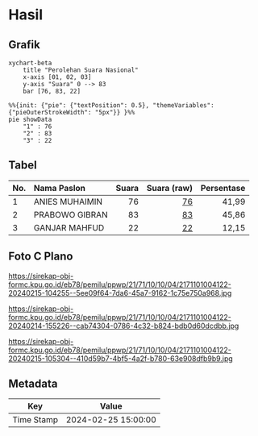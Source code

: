 # Hasil

## Grafik

```mermaid
xychart-beta
    title "Perolehan Suara Nasional"
    x-axis [01, 02, 03]
    y-axis "Suara" 0 --> 83
    bar [76, 83, 22]
```

```mermaid
%%{init: {"pie": {"textPosition": 0.5}, "themeVariables": {"pieOuterStrokeWidth": "5px"}} }%%
pie showData
    "1" : 76
    "2" : 83
    "3" : 22
```

## Tabel

| No. | Nama Paslon    | Suara | Suara (raw) | Persentase |
|:--- |:-------------- | -----:| -----------:| ----------:|
| 1   | ANIES MUHAIMIN | 76    | [76][p-1]   | 41,99      |
| 2   | PRABOWO GIBRAN | 83    | [83][p-2]   | 45,86      |
| 3   | GANJAR MAHFUD  | 22    | [22][p-3]   | 12,15      |


[p-1]: https://github.com/gigit-pemilu/pemilu-2024/blob/main/pilpres/hitung-suara/sub/21-kepulauan-riau/sub/71-kota-batam/sub/10-batam-kota/sub/1004-belian/sub/122-tps/sub/paslon-1.txt
[p-2]: https://github.com/gigit-pemilu/pemilu-2024/blob/main/pilpres/hitung-suara/sub/21-kepulauan-riau/sub/71-kota-batam/sub/10-batam-kota/sub/1004-belian/sub/122-tps/sub/paslon-2.txt
[p-3]: https://github.com/gigit-pemilu/pemilu-2024/blob/main/pilpres/hitung-suara/sub/21-kepulauan-riau/sub/71-kota-batam/sub/10-batam-kota/sub/1004-belian/sub/122-tps/sub/paslon-3.txt

## Foto C Plano

https://sirekap-obj-formc.kpu.go.id/eb78/pemilu/ppwp/21/71/10/10/04/2171101004122-20240215-104255--5ee09f64-7da6-45a7-9162-1c75e750a968.jpg

https://sirekap-obj-formc.kpu.go.id/eb78/pemilu/ppwp/21/71/10/10/04/2171101004122-20240214-155226--cab74304-0786-4c32-b824-bdb0d60dcdbb.jpg

https://sirekap-obj-formc.kpu.go.id/eb78/pemilu/ppwp/21/71/10/10/04/2171101004122-20240215-105304--410d59b7-4bf5-4a2f-b780-63e908dfb9b9.jpg


## Metadata

| Key        | Value               |
| ---------- | ------------------- |
| Time Stamp | 2024-02-25 15:00:00 |



